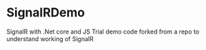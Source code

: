 # SignalRDemo
SignalR with .Net core and JS
Trial demo code forked from a repo to understand working of SignalR
